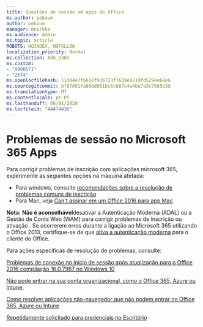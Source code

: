 ```yaml
---
title: Questões de sessão em apps do Office
ms.author: pebaum
author: pebaum
manager: mnirkhe
ms.audience: Admin
ms.topic: article
ROBOTS: NOINDEX, NOFOLLOW
localization_priority: Normal
ms.collection: Adm_O365
ms.custom:
- "9000571"
- "2574"
ms.openlocfilehash: 11d44e7f6616f936723f7609e9219fd529ee68e6
ms.sourcegitcommit: bf87d91fa60bd961bc6c887c4a4be7a3c7665b38
ms.translationtype: MT
ms.contentlocale: pt-PT
ms.lasthandoff: 06/01/2020
ms.locfileid: "44474436"
---
```

# <a name="issues-signing-into-microsoft-365-apps"></a>Problemas de sessão no Microsoft 365 Apps

Para corrigir problemas de inscrição com aplicações microsoft 365, experimente as seguintes opções na máquina afetada:  

- Para windows, consulte [recomendações sobre a resolução de problemas comuns de inscrição](https://docs.microsoft.com/office365/troubleshoot/administration/disabling-adal-wam-not-recommended#recommendations-on-resolving-common-sign-in-issues)
- Para Mac, veja [Can't assinar em um Office 2016 para app Mac](https://docs.microsoft.com/office365/troubleshoot/authentication/sign-in-to-office-2016-for-mac-fail)

**Nota:** **Não é aconselhável**desativar a Autenticação Moderna (ADAL) ou a Gestão de Conta Web (WAM) para corrigir problemas de inscrição ou ativação . Se ocorrerem erros durante a ligação ao Microsoft 365 utilizando o Office 2013, certifique-se de que [ativa a autenticação moderna](https://docs.microsoft.com/office365/admin/security-and-compliance/enable-modern-authentication) para o cliente do Office.

Para ações específicas de resolução de problemas, consulte:

[Problemas de conexão no início de sessão após atualização para o Office 2016 compilação 16.0.7967 no Windows 10](https://docs.microsoft.com/office365/troubleshoot/administration/connection-issue-when-sign-in-office-2016)  

[Não pode entrar na sua conta organizacional, como o Office 365, Azure ou Intune.](https://docs.microsoft.com/office365/troubleshoot/authentication/sign-in-to-office-365-azure-intune)

[Como resolver aplicações não-navegador que não podem entrar no Office 365, Azure ou Intune](https://support.office.com/article/how-to-troubleshoot-non-browser-apps-that-can-t-sign-in-to-office-365-azure-or-intune-3ba1b268-66f6-462c-b0e5-070f5c2603c1?ui=en-US&rs=en-US&ad=US)

[Repetidamente solicitado para credenciais no Escritório](https://docs.microsoft.com/office365/troubleshoot/authentication/access-denied-when-connect-to-office-365)